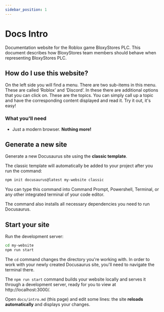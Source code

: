 ```yaml
---
sidebar_position: 1
---
```


# Docs Intro
Documentation website for the Roblox game BloxyStores PLC.
This document describes how BloxyStores team members should behave when representing BloxyStores PLC.

## How do I use this website?

On the left side you will find a menu. There are two sub-items in this menu. These are called ‘Roblox’ and ‘Discord’. 
In these there are additional options that you can click on. These are the topics. 
You can simply call up a topic and have the corresponding content displayed and read it. Try it out, it's easy!

### What you'll need

- Just a modern browser. **Nothing more!**

## Generate a new site

Generate a new Docusaurus site using the **classic template**.

The classic template will automatically be added to your project after you run the command:

```bash
npm init docusaurus@latest my-website classic
```

You can type this command into Command Prompt, Powershell, Terminal, or any other integrated terminal of your code editor.

The command also installs all necessary dependencies you need to run Docusaurus.

## Start your site

Run the development server:

```bash
cd my-website
npm run start
```

The `cd` command changes the directory you're working with. In order to work with your newly created Docusaurus site, you'll need to navigate the terminal there.

The `npm run start` command builds your website locally and serves it through a development server, ready for you to view at http://localhost:3000/.

Open `docs/intro.md` (this page) and edit some lines: the site **reloads automatically** and displays your changes.

